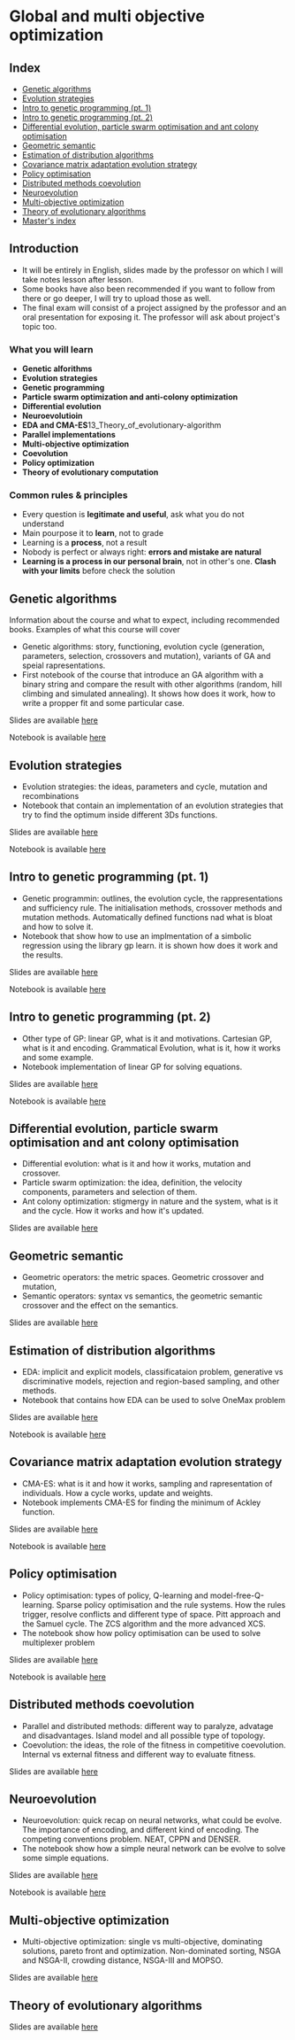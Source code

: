 # Global and multi objective optimization

## Index 

+ [Genetic algorithms](#genetic-algorithms)
+ [Evolution strategies](#evolution-strategies)
+ [Intro to genetic programming (pt. 1)](#intro-to-genetic-programming-(pt.-1))
+ [Intro to genetic programming (pt. 2)](#intro-to-genetic-programming-(pt.-2))
+ [Differential evolution, particle swarm optimisation and ant colony optimisation](#differential-evolution,-particle-swarm-optimisation-and-ant-colony-optimisation)
+ [Geometric semantic](#geometric-semantic)
+ [Estimation of distribution algorithms](#estimation-of-distribution-algorithms)
+ [Covariance matrix adaptation evolution strategy](#covariance-matrix-adaptation-evolution-strategy)
+ [Policy optimisation](#policy-optimisation)
+ [Distributed methods coevolution](#Distributed-methods-coevolution)
+ [Neuroevolution](#neuroevolution)
+ [Multi-objective optimization](#multi-objective-optimization)
+ [Theory of evolutionary algorithms](#theory-of-evolutionary-algorithms)
+ [Master's index](https://github.com/DottorBooom/Master-in-Data-Science-and-Artificial-Intelligence) 

## Introduction

+ It will be entirely in English, slides made by the professor on which I will take notes lesson after lesson.
+ Some books have also been recommended if you want to follow from there or go deeper, I will try to upload those as well.
+ The final exam will consist of a project assigned by the professor and an oral presentation for exposing it. The professor will ask about project's topic too.

### What you will learn

+ **Genetic alforithms**
+ **Evolution strategies**
+ **Genetic programming**
+ **Particle swarm optimization and anti-colony optimization**
+ **Differential evolution**
+ **Neuroevolutioin**
+ **EDA and CMA-ES**13_Theory_of_evolutionary-algorithm
+ **Parallel implementations**
+ **Multi-objective optimization**
+ **Coevolution**
+ **Policy optimization**
+ **Theory of evolutionary computation**

### Common rules & principles

+ Every question is **legitimate and useful**, ask what you do not understand
+ Main pourpose it to **learn**, not to grade
+ Learning is a **process**, not a result
+ Nobody is perfect or always right: **errors and mistake are natural**
+ **Learning is a process in our personal brain**, not in other's one. **Clash with your limits** before check the solution

## Genetic algorithms

Information about the course and what to expect, including recommended books. 
Examples of what this course will cover

+ Genetic algorithms: story, functioning, evolution cycle (generation, parameters, selection, crossovers and mutation), variants of GA and speial rapresentations.
+ First notebook of the course that introduce an GA algorithm with a binary string and compare the result with other algorithms (random, hill climbing and simulated annealing). It shows how does it work, how to write a propper fit and some particular case.

Slides are available [here](Lectures/1_Genetic_algorithms.pdf)

Notebook is available [here](Lectures/1_Genetic_algorithms_Ex.ipynb)

## Evolution strategies

+ Evolution strategies: the ideas, parameters and cycle, mutation and recombinations
+ Notebook that contain an implementation of an evolution strategies that try to find the optimum inside different 3Ds functions.

Slides are available [here](Lectures/2_Evolution_strategies.pdf)

Notebook is available [here](Lectures/2_Evolution_strategies_Ex.ipynb)

## Intro to genetic programming (pt. 1)

+ Genetic programmin: outlines, the evolution cycle, the rappresentations and sufficiency rule. The initialisation methods, crossover methods and mutation methods. Automatically defined functions nad what is bloat and how to solve it.
+ Notebook that show how to use an implmentation of a simbolic regression using the library gp learn. it is shown how does it work and the results.

Slides are available [here](Lectures/3_Genetic_programming.pdf)

Notebook is available [here](Lectures/3_Genetic_programming_Ex.ipynb)

## Intro to genetic programming (pt. 2)

+ Other type of GP: linear GP, what is it and motivations. Cartesian GP, what is it and encoding. Grammatical Evolution, what is it, how it works and some example.
+ Notebook implementation of linear GP for solving equations.

Slides are available [here](Lectures/4_Genetic_programming.pdf)

Notebook is available [here](Lectures/4_Linear_GP_Ex.ipynb)

## Differential evolution, particle swarm optimisation and ant colony optimisation

+ Differential evolution: what is it and how it works, mutation and crossover.
+ Particle swarm optimization: the idea, definition, the velocity components, parameters and selection of them.
+ Ant colony optimization: stigmergy in nature and the system, what is it and the cycle. How it works and how it's updated.

Slides are available [here](Lectures/5_Diff_evolution_particle_swarm_and_ant_colony.pdf)

## Geometric semantic

+ Geometric operators: the metric spaces. Geometric crossover and mutation,
+ Semantic operators: syntax vs semantics, the geometric semantic crossover and the effect on the semantics. 

Slides are available [here](Lectures/6_Geometric_semantic.pdf)

## Estimation of distribution algorithms

+ EDA: implicit and explicit models, classificataion problem, generative vs discriminative models, rejection and region-based sampling, and other methods.
+ Notebook that contains how EDA can be used to solve OneMax problem

Slides are available [here](Lectures/7_EDA.pdf)

Notebook is available [here](Lectures/7_EDA_Ex.ipynb)

## Covariance matrix adaptation evolution strategy

+ CMA-ES: what is it and how it works, sampling and rapresentation of individuals. How a cycle works, update and weights. 
+ Notebook implements CMA-ES for finding the minimum of Ackley function.

Slides are available [here](Lectures/8_CMA-ES.pdf)

Notebook is available [here](Lectures/8_CMA-ES_Ex.ipynb)

## Policy optimisation

+ Policy optimisation: types of policy, Q-learning and model-free-Q-learning. Sparse policy optimisation and the rule systems. How the rules trigger, resolve conflicts and different type of space. Pitt approach and the Samuel cycle. The ZCS algorithm and the more advanced XCS.
+ The notebook show how policy optimisation can be used to solve multiplexer problem

Slides are available [here](Lectures/9_Policy_optimization.pdf)

Notebook is available [here](Lectures/9_Policy_optimization_Ex.ipynb)

## Distributed methods coevolution

+ Parallel and distributed methods: different way to paralyze, advatage and disadvantages. Island model and all possible type of topology.
+ Coevolution: the ideas, the role of the fitness in competitive coevolution. Internal vs external fitness and different way to evaluate fitness.

Slides are available [here](Lectures/10_Distributed_methods_coevolution.pdf)

## Neuroevolution

+ Neuroevolution: quick recap on neural networks, what could be evolve. The importance of encoding, and different kind of encoding. The competing conventions problem. NEAT, CPPN  and DENSER.
+ The notebook show how a simple neural network can be evolve to solve some simple equations.

Slides are available [here](Lectures/11_Neuroevolution.pdf)

Notebook is available [here](Lectures/11_Neuroevolution_Ex.ipynb)

## Multi-objective optimization

+ Multi-objective optimization: single vs multi-objective, dominating solutions, pareto front and optimization. Non-dominated sorting, NSGA and NSGA-II, crowding distance, NSGA-III and MOPSO.

Slides are available [here](Lectures/12_Multi-objective_optimization.pdf)

## Theory of evolutionary algorithms

Slides are available [here](Lectures/13_Theory_of_evolutionary-algorithms.pdf)
